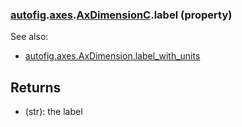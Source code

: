 ### [autofig](autofig.md).[axes](autofig.axes.md).[AxDimensionC](autofig.axes.AxDimensionC.md).label (property)




See also:

* [autofig.axes.AxDimension.label_with_units](autofig.axes.AxDimension.label_with_units.md)

Returns
----------
* (str): the label

